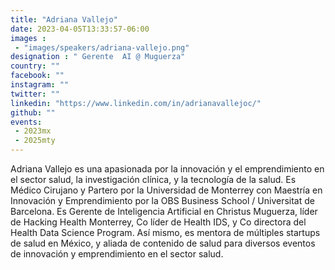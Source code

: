 ```yaml
---
title: "Adriana Vallejo"
date: 2023-04-05T13:33:57-06:00
images : 
 - "images/speakers/adriana-vallejo.png"
designation : " Gerente  AI @ Muguerza"
country: ""
facebook: ""
instagram: ""
twitter: ""
linkedin: "https://www.linkedin.com/in/adrianavallejoc/"
github: ""
events: 
 - 2023mx
 - 2025mty
---
```


Adriana Vallejo es una apasionada por la innovación y el emprendimiento en el sector salud, la investigación clínica, y la tecnología de la salud. Es Médico Cirujano y Partero por la Universidad de Monterrey con Maestría en Innovación y Emprendimiento por la OBS Business School / Universitat de Barcelona. Es Gerente de Inteligencia Artificial en Christus Muguerza, líder de Hacking Health Monterrey, Co líder de Health IDS, y Co directora del Health Data Science Program. Así mismo, es mentora de múltiples startups de salud en México, y aliada de contenido de salud para diversos eventos de innovación y emprendimiento en el sector salud.